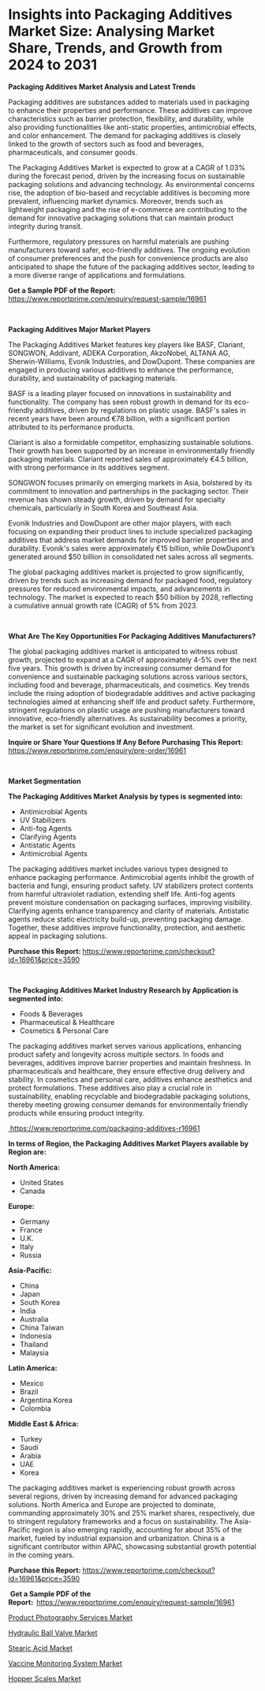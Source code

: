 <p><h1>Insights into Packaging Additives Market Size: Analysing Market Share, Trends, and Growth from 2024 to 2031</h1></p><p><strong>Packaging Additives Market Analysis and Latest Trends</strong></p>
<p><p>Packaging additives are substances added to materials used in packaging to enhance their properties and performance. These additives can improve characteristics such as barrier protection, flexibility, and durability, while also providing functionalities like anti-static properties, antimicrobial effects, and color enhancement. The demand for packaging additives is closely linked to the growth of sectors such as food and beverages, pharmaceuticals, and consumer goods.</p><p>The Packaging Additives Market is expected to grow at a CAGR of 1.03% during the forecast period, driven by the increasing focus on sustainable packaging solutions and advancing technology. As environmental concerns rise, the adoption of bio-based and recyclable additives is becoming more prevalent, influencing market dynamics. Moreover, trends such as lightweight packaging and the rise of e-commerce are contributing to the demand for innovative packaging solutions that can maintain product integrity during transit.</p><p>Furthermore, regulatory pressures on harmful materials are pushing manufacturers toward safer, eco-friendly additives. The ongoing evolution of consumer preferences and the push for convenience products are also anticipated to shape the future of the packaging additives sector, leading to a more diverse range of applications and formulations.</p></p>
<p><strong>Get a Sample PDF of the Report:&nbsp;</strong> <a href="https://www.reportprime.com/enquiry/request-sample/16961?utm_campaign=1844&utm_medium=2&utm_source=Github&utm_content=ia&utm_term=24112024&utm_id=packaging-additives">https://www.reportprime.com/enquiry/request-sample/16961</a></p>
<p>&nbsp;</p>
<p><strong>Packaging Additives Major Market Players</strong></p>
<p><p>The Packaging Additives Market features key players like BASF, Clariant, SONGWON, Addivant, ADEKA Corporation, AkzoNobel, ALTANA AG, Sherwin-Williams, Evonik Industries, and DowDupont. These companies are engaged in producing various additives to enhance the performance, durability, and sustainability of packaging materials.</p><p>BASF is a leading player focused on innovations in sustainability and functionality. The company has seen robust growth in demand for its eco-friendly additives, driven by regulations on plastic usage. BASF's sales in recent years have been around €78 billion, with a significant portion attributed to its performance products.</p><p>Clariant is also a formidable competitor, emphasizing sustainable solutions. Their growth has been supported by an increase in environmentally friendly packaging materials. Clariant reported sales of approximately €4.5 billion, with strong performance in its additives segment.</p><p>SONGWON focuses primarily on emerging markets in Asia, bolstered by its commitment to innovation and partnerships in the packaging sector. Their revenue has shown steady growth, driven by demand for specialty chemicals, particularly in South Korea and Southeast Asia.</p><p>Evonik Industries and DowDupont are other major players, with each focusing on expanding their product lines to include specialized packaging additives that address market demands for improved barrier properties and durability. Evonik's sales were approximately €15 billion, while DowDupont’s generated around $50 billion in consolidated net sales across all segments.</p><p>The global packaging additives market is projected to grow significantly, driven by trends such as increasing demand for packaged food, regulatory pressures for reduced environmental impacts, and advancements in technology. The market is expected to reach $50 billion by 2028, reflecting a cumulative annual growth rate (CAGR) of 5% from 2023.</p></p>
<p>&nbsp;</p>
<p><strong>What Are The Key Opportunities For Packaging Additives Manufacturers?</strong></p>
<p><p>The global packaging additives market is anticipated to witness robust growth, projected to expand at a CAGR of approximately 4-5% over the next five years. This growth is driven by increasing consumer demand for convenience and sustainable packaging solutions across various sectors, including food and beverage, pharmaceuticals, and cosmetics. Key trends include the rising adoption of biodegradable additives and active packaging technologies aimed at enhancing shelf life and product safety. Furthermore, stringent regulations on plastic usage are pushing manufacturers toward innovative, eco-friendly alternatives. As sustainability becomes a priority, the market is set for significant evolution and investment.</p></p>
<p><strong>Inquire or Share Your Questions If Any Before Purchasing This Report:</strong> <a href="https://www.reportprime.com/enquiry/pre-order/16961?utm_campaign=1844&utm_medium=2&utm_source=Github&utm_content=ia&utm_term=24112024&utm_id=packaging-additives">https://www.reportprime.com/enquiry/pre-order/16961</a></p>
<p>&nbsp;</p>
<p><strong>Market Segmentation</strong></p>
<p><strong>The Packaging Additives Market Analysis by types is segmented into:</strong></p>
<p><ul><li>Antimicrobial Agents</li><li>UV Stabilizers</li><li>Anti-fog Agents</li><li>Clarifying Agents</li><li>Antistatic Agents</li><li>Antimicrobial Agents</li></ul></p>
<p><p>The packaging additives market includes various types designed to enhance packaging performance. Antimicrobial agents inhibit the growth of bacteria and fungi, ensuring product safety. UV stabilizers protect contents from harmful ultraviolet radiation, extending shelf life. Anti-fog agents prevent moisture condensation on packaging surfaces, improving visibility. Clarifying agents enhance transparency and clarity of materials. Antistatic agents reduce static electricity build-up, preventing packaging damage. Together, these additives improve functionality, protection, and aesthetic appeal in packaging solutions.</p></p>
<p><strong>Purchase this Report:&nbsp;</strong><a href="https://www.reportprime.com/checkout?id=16961&price=3590&utm_campaign=1844&utm_medium=2&utm_source=Github&utm_content=ia&utm_term=24112024&utm_id=packaging-additives">https://www.reportprime.com/checkout?id=16961&price=3590</a></p>
<p>&nbsp;</p>
<p><strong>The Packaging Additives Market Industry Research by Application is segmented into:</strong></p>
<p><ul><li>Foods & Beverages</li><li>Pharmaceutical & Healthcare</li><li>Cosmetics & Personal Care</li></ul></p>
<p><p>The packaging additives market serves various applications, enhancing product safety and longevity across multiple sectors. In foods and beverages, additives improve barrier properties and maintain freshness. In pharmaceuticals and healthcare, they ensure effective drug delivery and stability. In cosmetics and personal care, additives enhance aesthetics and protect formulations. These additives also play a crucial role in sustainability, enabling recyclable and biodegradable packaging solutions, thereby meeting growing consumer demands for environmentally friendly products while ensuring product integrity.</p></p>
<p><a href="https://www.reportprime.com/packaging-additives-r16961?utm_campaign=1844&utm_medium=2&utm_source=Github&utm_content=ia&utm_term=24112024&utm_id=packaging-additives">&nbsp;https://www.reportprime.com/packaging-additives-r16961</a></p>
<p><strong>In terms of Region, the Packaging Additives Market Players available by Region are:</strong></p>
<p>
    <p> <strong> North America: </strong>
        <ul>
            <li>United States</li>
            <li>Canada</li>
        </ul>
        </p> 
    <p> <strong> Europe: </strong>
        <ul>
            <li>Germany</li>
            <li>France</li>
            <li>U.K.</li>
            <li>Italy</li>
            <li>Russia</li>
        </ul>
        </p> 
    <p> <strong> Asia-Pacific: </strong>
        <ul>
            <li>China</li>
            <li>Japan</li>
            <li>South Korea</li>
            <li>India</li>
            <li>Australia</li>
            <li>China Taiwan</li>
            <li>Indonesia</li>
            <li>Thailand</li>
            <li>Malaysia</li>
        </ul>
        </p> 
    <p> <strong> Latin America: </strong>
        <ul>
            <li>Mexico</li>
            <li>Brazil</li>
            <li>Argentina Korea</li>
            <li>Colombia</li>
        </ul>
        </p> 
    <p> <strong> Middle East & Africa: </strong>
        <ul>
            <li>Turkey</li>
            <li>Saudi</li>
            <li>Arabia</li>
            <li>UAE</li>
            <li>Korea</li>
        </ul>
    </p>
    </p>
<p><p>The packaging additives market is experiencing robust growth across several regions, driven by increasing demand for advanced packaging solutions. North America and Europe are projected to dominate, commanding approximately 30% and 25% market shares, respectively, due to stringent regulatory frameworks and a focus on sustainability. The Asia-Pacific region is also emerging rapidly, accounting for about 35% of the market, fueled by industrial expansion and urbanization. China is a significant contributor within APAC, showcasing substantial growth potential in the coming years.</p></p>
<p><strong>Purchase this Report: </strong><a href="https://www.reportprime.com/checkout?id=16961&price=3590&utm_campaign=1844&utm_medium=2&utm_source=Github&utm_content=ia&utm_term=24112024&utm_id=packaging-additives">https://www.reportprime.com/checkout?id=16961&price=3590</a></p>
<p>&nbsp;<strong>Get a Sample PDF of the Report:&nbsp;&nbsp;</strong><a href="https://www.reportprime.com/enquiry/request-sample/16961?utm_campaign=1844&utm_medium=2&utm_source=Github&utm_content=ia&utm_term=24112024&utm_id=packaging-additives">https://www.reportprime.com/enquiry/request-sample/16961</a></p>
<p><strong></strong></p>
<p><p><a href="https://issuu.com/reportprime-2/docs/product-photography-services-market_4a44612341ed4b?utm_campaign=1844&utm_medium=2&utm_source=Github&utm_content=ia&utm_term=24112024&utm_id=packaging-additives">Product Photography Services Market</a></p><p><a href="https://www.linkedin.com/pulse/hydraulic-ball-valve-momentum-charting-45-cagr-path-2024-2031-m7coe?utm_campaign=1844&utm_medium=2&utm_source=Github&utm_content=ia&utm_term=24112024&utm_id=packaging-additives">Hydraulic Ball Valve Market</a></p><p><a href="https://github.com/GroverBarry/Market-Research-Report-List-7/blob/main/stearic-acid-market.md?utm_campaign=1844&utm_medium=2&utm_source=Github&utm_content=ia&utm_term=24112024&utm_id=packaging-additives">Stearic Acid Market</a></p><p><a href="https://issuu.com/reportprime-2/docs/vaccine-monitoring-system-market-si_1990b2bd184ab7?utm_campaign=1844&utm_medium=2&utm_source=Github&utm_content=ia&utm_term=24112024&utm_id=packaging-additives">Vaccine Monitoring System Market</a></p><p><a href="https://www.linkedin.com/pulse/strategic-roadmap-global-hopper-scales-market-insights-opportunities-0y7pe?utm_campaign=1844&utm_medium=2&utm_source=Github&utm_content=ia&utm_term=24112024&utm_id=packaging-additives">Hopper Scales Market</a></p></p>